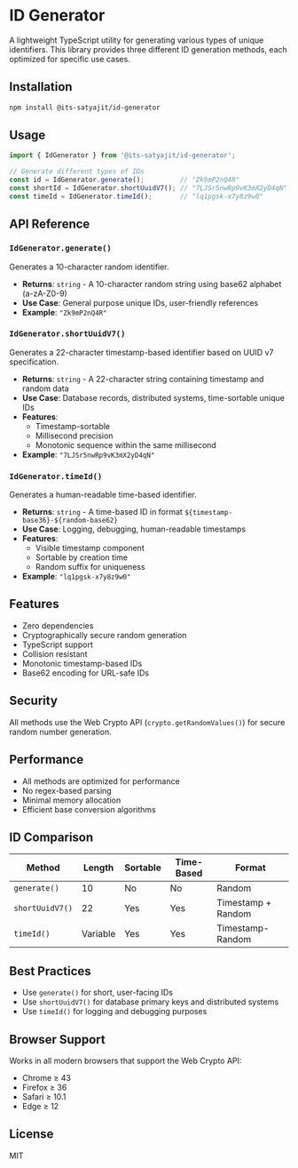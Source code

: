 # ID Generator

A lightweight TypeScript utility for generating various types of unique identifiers. This library provides three different ID generation methods, each optimized for specific use cases.

## Installation

```bash
npm install @its-satyajit/id-generator
```

## Usage

```typescript
import { IdGenerator } from '@its-satyajit/id-generator';

// Generate different types of IDs
const id = IdGenerator.generate();         // "Zk9mP2nQ4R"
const shortId = IdGenerator.shortUuidV7(); // "7LJSr5nwRp9vK3mX2yD4qN"
const timeId = IdGenerator.timeId();       // "lq1pgsk-x7y8z9w0"
```

## API Reference

### `IdGenerator.generate()`

Generates a 10-character random identifier.

- **Returns**: `string` - A 10-character random string using base62 alphabet (a-zA-Z0-9)
- **Use Case**: General purpose unique IDs, user-friendly references
- **Example**: `"Zk9mP2nQ4R"`

### `IdGenerator.shortUuidV7()`

Generates a 22-character timestamp-based identifier based on UUID v7 specification.

- **Returns**: `string` - A 22-character string containing timestamp and random data
- **Use Case**: Database records, distributed systems, time-sortable unique IDs
- **Features**:
  - Timestamp-sortable
  - Millisecond precision
  - Monotonic sequence within the same millisecond
- **Example**: `"7LJSr5nwRp9vK3mX2yD4qN"`

### `IdGenerator.timeId()`

Generates a human-readable time-based identifier.

- **Returns**: `string` - A time-based ID in format `${timestamp-base36}-${random-base62}`
- **Use Case**: Logging, debugging, human-readable timestamps
- **Features**:
  - Visible timestamp component
  - Sortable by creation time
  - Random suffix for uniqueness
- **Example**: `"lq1pgsk-x7y8z9w0"`

## Features

- Zero dependencies
- Cryptographically secure random generation
- TypeScript support
- Collision resistant
- Monotonic timestamp-based IDs
- Base62 encoding for URL-safe IDs

## Security

All methods use the Web Crypto API (`crypto.getRandomValues()`) for secure random number generation.

## Performance

- All methods are optimized for performance
- No regex-based parsing
- Minimal memory allocation
- Efficient base conversion algorithms

## ID Comparison

| Method | Length | Sortable | Time-Based | Format |
|--------|---------|-----------|------------|---------|
| `generate()` | 10 | No | No | Random |
| `shortUuidV7()` | 22 | Yes | Yes | Timestamp + Random |
| `timeId()` | Variable | Yes | Yes | Timestamp-Random |

## Best Practices

- Use `generate()` for short, user-facing IDs
- Use `shortUuidV7()` for database primary keys and distributed systems
- Use `timeId()` for logging and debugging purposes

## Browser Support

Works in all modern browsers that support the Web Crypto API:
- Chrome ≥ 43
- Firefox ≥ 36
- Safari ≥ 10.1
- Edge ≥ 12

## License

MIT
